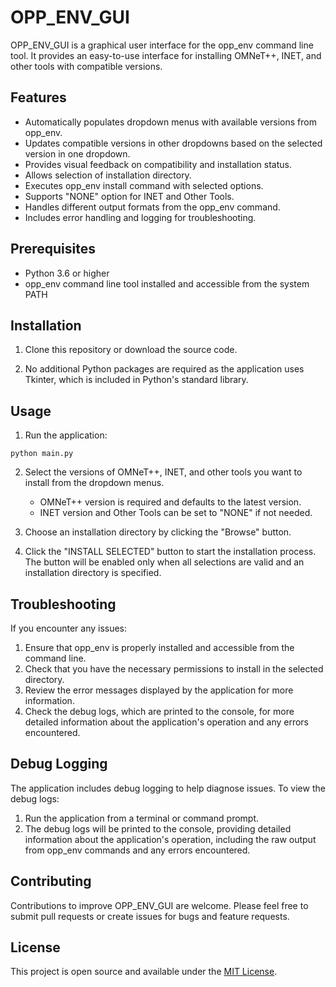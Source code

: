 # OPP_ENV_GUI

OPP_ENV_GUI is a graphical user interface for the opp_env command line tool. It provides an easy-to-use interface for installing OMNeT++, INET, and other tools with compatible versions.

## Features

- Automatically populates dropdown menus with available versions from opp_env.
- Updates compatible versions in other dropdowns based on the selected version in one dropdown.
- Provides visual feedback on compatibility and installation status.
- Allows selection of installation directory.
- Executes opp_env install command with selected options.
- Supports "NONE" option for INET and Other Tools.
- Handles different output formats from the opp_env command.
- Includes error handling and logging for troubleshooting.

## Prerequisites

- Python 3.6 or higher
- opp_env command line tool installed and accessible from the system PATH

## Installation

1. Clone this repository or download the source code.

2. No additional Python packages are required as the application uses Tkinter, which is included in Python's standard library.

## Usage

1. Run the application:

```
python main.py
```

2. Select the versions of OMNeT++, INET, and other tools you want to install from the dropdown menus.
   - OMNeT++ version is required and defaults to the latest version.
   - INET version and Other Tools can be set to "NONE" if not needed.

3. Choose an installation directory by clicking the "Browse" button.

4. Click the "INSTALL SELECTED" button to start the installation process. The button will be enabled only when all selections are valid and an installation directory is specified.

## Troubleshooting

If you encounter any issues:

1. Ensure that opp_env is properly installed and accessible from the command line.
2. Check that you have the necessary permissions to install in the selected directory.
3. Review the error messages displayed by the application for more information.
4. Check the debug logs, which are printed to the console, for more detailed information about the application's operation and any errors encountered.

## Debug Logging

The application includes debug logging to help diagnose issues. To view the debug logs:

1. Run the application from a terminal or command prompt.
2. The debug logs will be printed to the console, providing detailed information about the application's operation, including the raw output from opp_env commands and any errors encountered.

## Contributing

Contributions to improve OPP_ENV_GUI are welcome. Please feel free to submit pull requests or create issues for bugs and feature requests.

## License

This project is open source and available under the [MIT License](LICENSE).
